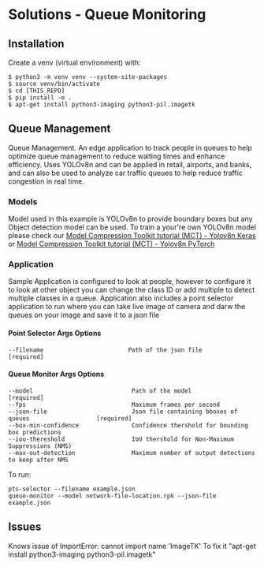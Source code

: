# Solutions - Queue Monitoring

## Installation

Create a venv (virtual environment) with:
```
$ python3 -m venv venv --system-site-packages
$ source venv/bin/activate
$ cd [THIS_REPO]
$ pip install -e .
$ apt-get install python3-imaging python3-pil.imagetk
```
## Queue Management 
Queue Management. An edge application to track people in queues to help optimize queue management to reduce waiting times and enhance efficiency. Uses YOLOv8n and can be applied in retail, airports, and banks, and can also be used to analyze car traffic queues to help reduce traffic congestion in real time.
### Models
Model used in this example is YOLOv8n to provide boundary boxes but any Object detection model can be used. To train a your're own YOLOv8n model please check our [Model Compression Toolkit tutorial (MCT) - Yolov8n Keras](https://github.com/sony/model_optimization/blob/main/tutorials/notebooks/imx500_notebooks/keras/keras_yolov8n_for_imx500.ipynb) or [Model Compression Toolkit tutorial (MCT) - Yolov8n PyTorch](https://github.com/sony/model_optimization/blob/main/tutorials/notebooks/imx500_notebooks/pytorch/pytorch_yolov8n_for_imx500.ipynb)

### Application
Sample Application is configured to look at people, however to configure it to look at other object you can change the class ID or add multiple to detect multiple classes in a queue. Application also includes a point selector application to run where you can take live image of camera and darw the queues on your image and save it to a json file 

#### Point Selector Args Options
```
--filename                        Path of the json file                                    [required]
```

#### Queue Monitor Args Options
```
--model                            Path of the model                                       [required]
--fps                              Maximum frames per second
--json-file                        Json file containing bboxes of queues                   [required]
--box-min-confidence               Confidence thershold for bounding box predictions
--iou-thereshold                   IoU thershold for Non-Maximum Suppressions (NMS)
--max-out-detection                Maximum number of output detections to keep after NMS
```
To run:

```
pts-selector --filename example.json
queue-monitor --model network-file-location.rpk --json-file example.json
```

## Issues
Knows issue of ImportError: cannot import name 'ImageTK'
To fix it "apt-get install python3-imaging python3-pil.imagetk"

